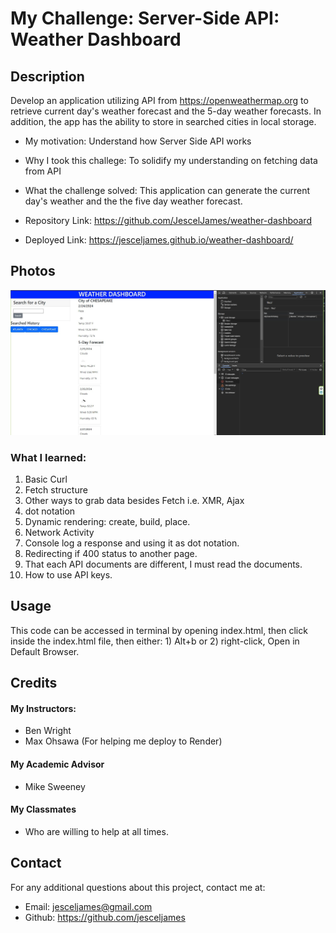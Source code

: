 # My Challenge: Server-Side API: Weather Dashboard

## Description

Develop an application utilizing API from https://openweathermap.org to retrieve current day's weather forecast and the 5-day weather forecasts. In addition, the app has the ability to store in searched cities in local storage.

- My motivation: Understand how  Server Side API works
- Why I took this challege: To solidify my understanding on fetching data from API
- What the challenge solved: This application can generate the current day's weather and the the five day weather forecast.  

- Repository Link: https://github.com/JescelJames/weather-dashboard


- Deployed Link: https://jesceljames.github.io/weather-dashboard/

## Photos

![app image](<Screenshot 2024-02-24 160723.jpg>)

### What I learned:

1. Basic Curl
2. Fetch structure
3. Other ways to grab data besides Fetch i.e. XMR, Ajax
4. dot notation
5. Dynamic rendering: create, build, place.
5. Network Activity
6. Console log a response and using it as dot notation.
7. Redirecting if 400 status to another page.
8. That each API documents are different, I must read the documents. 
9. How to use API keys.

## Usage

This code can be accessed in terminal by opening index.html, then click inside the index.html file, then either: 1) Alt+b or 2) right-click, Open in Default Browser.



## Credits

#### My Instructors:

- Ben Wright
- Max Ohsawa (For helping me deploy to Render)

#### My Academic Advisor

- Mike Sweeney

#### My Classmates

- Who are willing to help at all times.

## Contact

For any additional questions about this project, contact me at:

- Email: jesceljames@gmail.com
- Github: https://github.com/jesceljames
